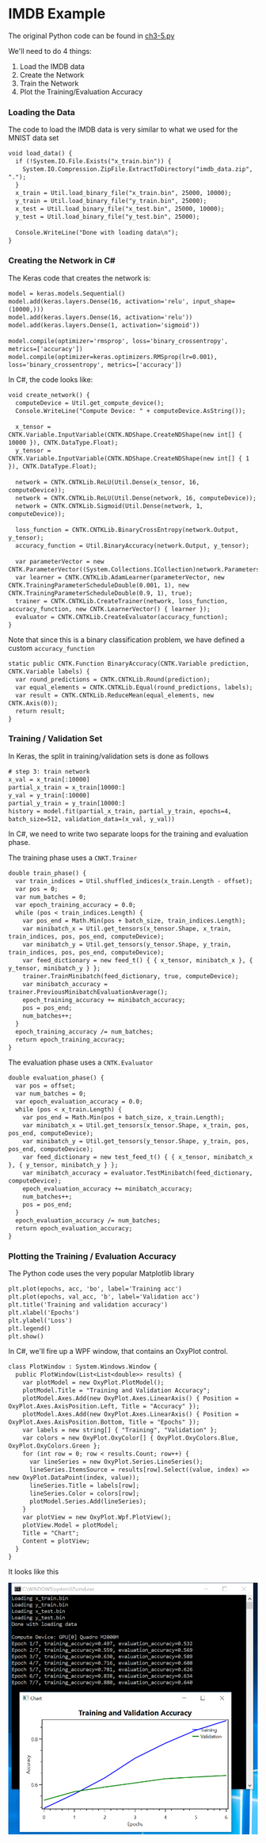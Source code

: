 # IMDB Example

The original Python code can be found in [ch3-5.py](../../Python/ch3-5.py)

We'll need to do 4 things:

1. Load the IMDB data
2. Create the Network
3. Train the Network
4. Plot the Training/Evaluation Accuracy

### Loading the Data
The code to load the IMDB data is very similar to what we used for the MNIST data set
```
void load_data() {
  if (!System.IO.File.Exists("x_train.bin")) {
    System.IO.Compression.ZipFile.ExtractToDirectory("imdb_data.zip", ".");
  }
  x_train = Util.load_binary_file("x_train.bin", 25000, 10000);
  y_train = Util.load_binary_file("y_train.bin", 25000);
  x_test = Util.load_binary_file("x_test.bin", 25000, 10000);
  y_test = Util.load_binary_file("y_test.bin", 25000);

  Console.WriteLine("Done with loading data\n");
}

```

### Creating the Network in C#

The Keras code that creates the network is:
```
model = keras.models.Sequential()
model.add(keras.layers.Dense(16, activation='relu', input_shape=(10000,)))
model.add(keras.layers.Dense(16, activation='relu'))
model.add(keras.layers.Dense(1, activation='sigmoid'))

model.compile(optimizer='rmsprop', loss='binary_crossentropy', metrics=['accuracy'])
model.compile(optimizer=keras.optimizers.RMSprop(lr=0.001), loss='binary_crossentropy', metrics=['accuracy'])
```

In C#, the code looks like: 
```
void create_network() {
  computeDevice = Util.get_compute_device();
  Console.WriteLine("Compute Device: " + computeDevice.AsString());

  x_tensor = CNTK.Variable.InputVariable(CNTK.NDShape.CreateNDShape(new int[] { 10000 }), CNTK.DataType.Float);
  y_tensor = CNTK.Variable.InputVariable(CNTK.NDShape.CreateNDShape(new int[] { 1 }), CNTK.DataType.Float);

  network = CNTK.CNTKLib.ReLU(Util.Dense(x_tensor, 16, computeDevice));
  network = CNTK.CNTKLib.ReLU(Util.Dense(network, 16, computeDevice));
  network = CNTK.CNTKLib.Sigmoid(Util.Dense(network, 1, computeDevice));

  loss_function = CNTK.CNTKLib.BinaryCrossEntropy(network.Output, y_tensor);
  accuracy_function = Util.BinaryAccuracy(network.Output, y_tensor);

  var parameterVector = new CNTK.ParameterVector((System.Collections.ICollection)network.Parameters());
  var learner = CNTK.CNTKLib.AdamLearner(parameterVector, new CNTK.TrainingParameterScheduleDouble(0.001, 1), new CNTK.TrainingParameterScheduleDouble(0.9, 1), true);
  trainer = CNTK.CNTKLib.CreateTrainer(network, loss_function, accuracy_function, new CNTK.LearnerVector() { learner });
  evaluator = CNTK.CNTKLib.CreateEvaluator(accuracy_function);
}
```

Note that since this is a binary classification problem, we have defined a custom `accuracy_function`  
```
static public CNTK.Function BinaryAccuracy(CNTK.Variable prediction, CNTK.Variable labels) {
  var round_predictions = CNTK.CNTKLib.Round(prediction);
  var equal_elements = CNTK.CNTKLib.Equal(round_predictions, labels);
  var result = CNTK.CNTKLib.ReduceMean(equal_elements, new CNTK.Axis(0));
  return result;
}
```

### Training / Validation Set

In Keras, the split in training/validation sets is done as follows
```
# step 3: train network
x_val = x_train[:10000]
partial_x_train = x_train[10000:]
y_val = y_train[:10000]
partial_y_train = y_train[10000:]
history = model.fit(partial_x_train, partial_y_train, epochs=4, batch_size=512, validation_data=(x_val, y_val))
```

In C#, we need to write two separate loops for the training and evaluation phase. 

The training phase uses a `CNKT.Trainer`
```
double train_phase() {
  var train_indices = Util.shuffled_indices(x_train.Length - offset);
  var pos = 0;
  var num_batches = 0;
  var epoch_training_accuracy = 0.0;
  while (pos < train_indices.Length) {
    var pos_end = Math.Min(pos + batch_size, train_indices.Length);
    var minibatch_x = Util.get_tensors(x_tensor.Shape, x_train, train_indices, pos, pos_end, computeDevice);
    var minibatch_y = Util.get_tensors(y_tensor.Shape, y_train, train_indices, pos, pos_end, computeDevice);
    var feed_dictionary = new feed_t() { { x_tensor, minibatch_x }, { y_tensor, minibatch_y } };
    trainer.TrainMinibatch(feed_dictionary, true, computeDevice);
    var minibatch_accuracy = trainer.PreviousMinibatchEvaluationAverage();
    epoch_training_accuracy += minibatch_accuracy;
    pos = pos_end;
    num_batches++;
  }
  epoch_training_accuracy /= num_batches;
  return epoch_training_accuracy;
}
```

The evaluation phase uses a `CNTK.Evaluator`
```
double evaluation_phase() {
  var pos = offset;
  var num_batches = 0;
  var epoch_evaluation_accuracy = 0.0;
  while (pos < x_train.Length) {
    var pos_end = Math.Min(pos + batch_size, x_train.Length);
    var minibatch_x = Util.get_tensors(x_tensor.Shape, x_train, pos, pos_end, computeDevice);
    var minibatch_y = Util.get_tensors(y_tensor.Shape, y_train, pos, pos_end, computeDevice);
    var feed_dictionary = new test_feed_t() { { x_tensor, minibatch_x }, { y_tensor, minibatch_y } };
    var minibatch_accuracy = evaluator.TestMinibatch(feed_dictionary, computeDevice);
    epoch_evaluation_accuracy += minibatch_accuracy;
    num_batches++;
    pos = pos_end;
  }
  epoch_evaluation_accuracy /= num_batches;
  return epoch_evaluation_accuracy;
}
```

### Plotting the Training / Evaluation Accuracy

The Python code uses the very popular Matplotlib library

```
plt.plot(epochs, acc, 'bo', label='Training acc')
plt.plot(epochs, val_acc, 'b', label='Validation acc')
plt.title('Training and validation accuracy')
plt.xlabel('Epochs')
plt.ylabel('Loss')
plt.legend()
plt.show()
```

In C#, we'll fire up a WPF window, that contains an OxyPlot control. 
```
class PlotWindow : System.Windows.Window {
  public PlotWindow(List<List<double>> results) {
    var plotModel = new OxyPlot.PlotModel();
    plotModel.Title = "Training and Validation Accuracy";
    plotModel.Axes.Add(new OxyPlot.Axes.LinearAxis() { Position = OxyPlot.Axes.AxisPosition.Left, Title = "Accuracy" });
    plotModel.Axes.Add(new OxyPlot.Axes.LinearAxis() { Position = OxyPlot.Axes.AxisPosition.Bottom, Title = "Epochs" });
    var labels = new string[] { "Training", "Validation" };
    var colors = new OxyPlot.OxyColor[] { OxyPlot.OxyColors.Blue, OxyPlot.OxyColors.Green };
    for (int row = 0; row < results.Count; row++) {
      var lineSeries = new OxyPlot.Series.LineSeries();
      lineSeries.ItemsSource = results[row].Select((value, index) => new OxyPlot.DataPoint(index, value));
      lineSeries.Title = labels[row];
      lineSeries.Color = colors[row];
      plotModel.Series.Add(lineSeries);
    }
    var plotView = new OxyPlot.Wpf.PlotView();
    plotView.Model = plotModel;
    Title = "Chart";
    Content = plotView;
  }
}
```

It looks like this

![screenshot](training.PNG)